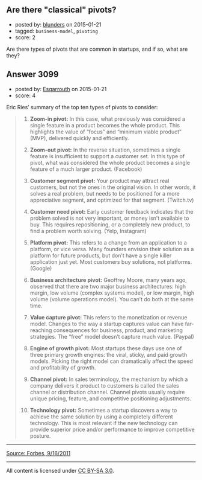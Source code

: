 ## Are there "classical" pivots?

- posted by: [blunders](https://stackexchange.com/users/216182/blunders) on 2015-01-21
- tagged: `business-model`, `pivoting`
- score: 2

Are there types of pivots that are common in startups, and if so, what are they?


## Answer 3099

- posted by: [Esqarrouth](https://stackexchange.com/users/3055586/esqarrouth) on 2015-01-21
- score: 4

<p>Eric Ries’ summary of the top ten types of pivots to consider:</p>

<blockquote>
  <ol>
  <li><p><strong>Zoom-in pivot:</strong> In this case, what previously was considered a single feature in a product becomes the whole product. This highlights
  the value of “focus” and “minimum viable product” (MVP), delivered
  quickly and efficiently.</p></li>
  <li><p><strong>Zoom-out pivot:</strong> In the reverse situation, sometimes a single feature is insufficient to support a customer set. In this type of
  pivot, what was considered the whole product becomes a single feature
  of a much larger product. (Facebook)</p></li>
  <li><p><strong>Customer segment pivot:</strong> Your product may attract real customers, but not the ones in the original vision. In other words, it
  solves a real problem, but needs to be positioned for a more
  appreciative segment, and optimized for that segment. (Twitch.tv)</p></li>
  <li><p><strong>Customer need pivot:</strong> Early customer feedback indicates that the problem solved is not very important, or money isn’t available to buy.
  This requires repositioning, or a completely new product, to find a
  problem worth solving. (Yelp, Instagram)</p></li>
  <li><p><strong>Platform pivot:</strong> This refers to a change from an application to a platform, or vice versa. Many founders envision their solution as a
  platform for future products, but don’t have a single killer
  application just yet. Most customers buy solutions, not platforms. (Google)</p></li>
  <li><p><strong>Business architecture pivot:</strong> Geoffrey Moore, many years ago, observed that there are two major business architectures: high margin,
  low volume (complex systems model), or low margin, high volume (volume
  operations model). You can’t do both at the same time.</p></li>
  <li><p><strong>Value capture pivot:</strong> This refers to the monetization or revenue model. Changes to the way a startup captures value can have
  far-reaching consequences for business, product, and marketing
  strategies. The “free” model doesn’t capture much value. (Paypal)</p></li>
  <li><p><strong>Engine of growth pivot:</strong> Most startups these days use one of three primary growth engines: the viral, sticky, and paid growth
  models. Picking the right model can dramatically affect the speed and
  profitability of growth.</p></li>
  <li><p><strong>Channel pivot:</strong> In sales terminology, the mechanism by which a company delivers it product to customers is called the sales channel
  or distribution channel. Channel pivots usually require unique
  pricing, feature, and competitive positioning adjustments.</p></li>
  <li><p><strong>Technology pivot:</strong> Sometimes a startup discovers a way to achieve the same solution by using a completely different technology.
  This is most relevant if the new technology can provide superior price
  and/or performance to improve competitive posture.</p></li>
  </ol>
</blockquote>

<hr>

<p><a href="http://www.forbes.com/sites/martinzwilling/2011/09/16/top-10-ways-entrepreneurs-pivot-a-lean-startup/" rel="nofollow">Source: Forbes, 9/16/2011</a></p>




---

All content is licensed under [CC BY-SA 3.0](https://creativecommons.org/licenses/by-sa/3.0/).
